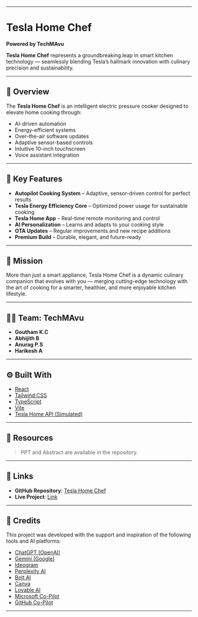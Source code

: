 
---

# Tesla Home Chef

**Powered by TechMAvu**

**Tesla Home Chef** represents a groundbreaking leap in smart kitchen technology — seamlessly blending Tesla’s hallmark innovation with culinary precision and sustainability.

---

## 🧠 Overview

The **Tesla Home Chef** is an intelligent electric pressure cooker designed to elevate home cooking through:

* AI-driven automation
* Energy-efficient systems
* Over-the-air software updates
* Adaptive sensor-based controls
* Intuitive 10-inch touchscreen
* Voice assistant integration

---

## 🔧 Key Features

* **Autopilot Cooking System** – Adaptive, sensor-driven control for perfect results
* **Tesla Energy Efficiency Core** – Optimized power usage for sustainable cooking
* **Tesla Home App** – Real-time remote monitoring and control
* **AI Personalization** – Learns and adapts to your cooking style
* **OTA Updates** – Regular improvements and new recipe additions
* **Premium Build** – Durable, elegant, and future-ready

---

## 🎯 Mission

More than just a smart appliance, Tesla Home Chef is a dynamic culinary companion that evolves with you — merging cutting-edge technology with the art of cooking for a smarter, healthier, and more enjoyable kitchen lifestyle.

---

## 👨‍💻 Team: TechMAvu

* **Goutham K.C**
* **Abhijith B**
* **Anurag P.S**
* **Harikesh A**

---

## ⚙️ Built With

* [React](https://reactjs.org/docs/getting-started.html)
* [Tailwind CSS](https://tailwindcss.com/docs)
* [TypeScript](https://www.typescriptlang.org/docs/)
* [Vite](https://vitejs.dev/guide/)
* [Tesla Home API (Simulated)](https://github.com)

---

## 📝 Resources

> PPT and Abstract are available in the repository.

---

## 🔗 Links

* **GitHub Repository**: [Tesla Home Chef](https://github.com/Goutham-kc/TechMavu)
* **Live Project**: [Link](https://tech-mavu.vercel.app/)

---

## 🙌 Credits

This project was developed with the support and inspiration of the following tools and AI platforms:

* [ChatGPT (OpenAI)](https://openai.com/chatgpt)
* [Gemini (Google)](https://deepmind.google/technologies/gemini/)
* [Ideogram](https://ideogram.ai)
* [Perplexity AI](https://www.perplexity.ai/)
* [Bolt AI](https://www.boltai.tech/)
* [Canva](https://www.canva.com/)
* [Lovable AI](https://lovable.so/)
* [Microsoft Co-Pilot](https://copilot.microsoft.com/)
* [GitHub Co-Pilot](https://github.com/features/copilot)

---

